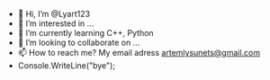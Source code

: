 - 👋 Hi, I’m @Lyart123
- 👀 I’m interested in ...
- 🌱 I’m currently learning C++, Python
- 💞️ I’m looking to collaborate on ...
- 📫 How to reach me? My email adress artemlysunets@gmail.com
- Console.WriteLine("bye");

<!---
Lyart123/Lyart123 is a ✨ special ✨ repository because its `README.md` (this file) appears on your GitHub profile.
You can click the Preview link to take a look at your changes.
--->
